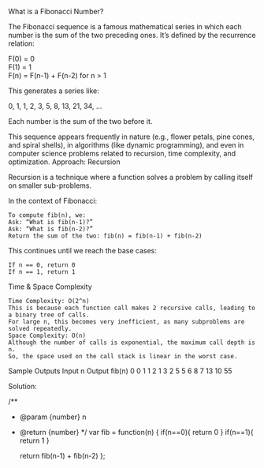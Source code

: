 What is a Fibonacci Number?

The Fibonacci sequence is a famous mathematical series in which each number is the sum of the two preceding ones. It’s defined by the recurrence relation:

F(0) = 0  
F(1) = 1  
F(n) = F(n-1) + F(n-2)  for n > 1

This generates a series like:

0, 1, 1, 2, 3, 5, 8, 13, 21, 34, ...

Each number is the sum of the two before it.

This sequence appears frequently in nature (e.g., flower petals, pine cones, and spiral shells), in algorithms (like dynamic programming), and even in computer science problems related to recursion, time complexity, and optimization.
Approach: Recursion

Recursion is a technique where a function solves a problem by calling itself on smaller sub-problems.

In the context of Fibonacci:

    To compute fib(n), we:
    Ask: “What is fib(n-1)?”
    Ask: “What is fib(n-2)?”
    Return the sum of the two: fib(n) = fib(n-1) + fib(n-2)

This continues until we reach the base cases:

    If n == 0, return 0
    If n == 1, return 1

Time & Space Complexity

    Time Complexity: O(2^n)
    This is because each function call makes 2 recursive calls, leading to a binary tree of calls.
    For large n, this becomes very inefficient, as many subproblems are solved repeatedly.
    Space Complexity: O(n)
    Although the number of calls is exponential, the maximum call depth is n.
    So, the space used on the call stack is linear in the worst case.

Sample Outputs
Input n	Output fib(n)
0	0
1	1
2	1
3	2
5	5
6	8
7	13
10	55

Solution:

/**
 * @param {number} n
 * @return {number}
 */
var fib = function(n) {
    if(n==0){
        return 0
    }
    if(n==1){
        return 1
    }

    return fib(n-1) + fib(n-2)
};